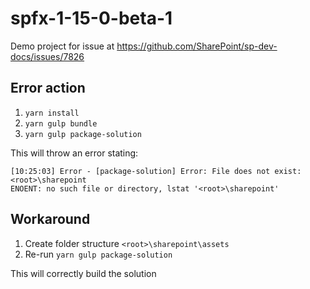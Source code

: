 # spfx-1-15-0-beta-1

Demo project for issue at https://github.com/SharePoint/sp-dev-docs/issues/7826

## Error action

1. `yarn install`
1. `yarn gulp bundle`
1. `yarn gulp package-solution`

This will throw an error stating:

```
[10:25:03] Error - [package-solution] Error: File does not exist: <root>\sharepoint
ENOENT: no such file or directory, lstat '<root>\sharepoint'
```

## Workaround

1. Create folder structure `<root>\sharepoint\assets`
1. Re-run `yarn gulp package-solution`

This will correctly build the solution